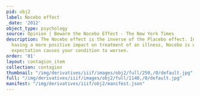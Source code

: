 ```yaml
---
pid: obj2
label: Nocebo effect
_date: '2012'
object_type: psychology
source: Opinion | Beware the Nocebo Effect - The New York Times
description: The Nocebo effect is the inverse of the Placebo effect. Instead of drugs
  having a more positive impact on treatment of an illness, Nocebo is when a negative
  expectation causes your condition to worsen.
order: '01'
layout: contagion_item
collection: contagion
thumbnail: "/img/derivatives/iiif/images/obj2/full/250,/0/default.jpg"
full: "/img/derivatives/iiif/images/obj2/full/1140,/0/default.jpg"
manifest: "/img/derivatives/iiif/obj2/manifest.json"
---
```

